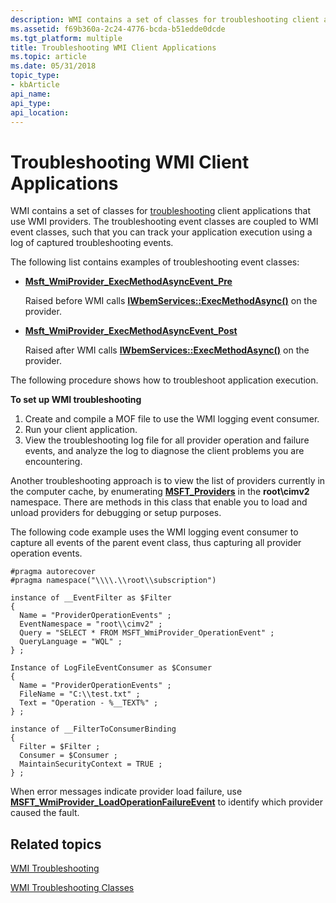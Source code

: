 ```yaml
---
description: WMI contains a set of classes for troubleshooting client applications that use WMI providers.
ms.assetid: f69b360a-2c24-4776-bcda-b51edde0dcde
ms.tgt_platform: multiple
title: Troubleshooting WMI Client Applications
ms.topic: article
ms.date: 05/31/2018
topic_type: 
- kbArticle
api_name: 
api_type: 
api_location: 
---
```


# Troubleshooting WMI Client Applications

WMI contains a set of classes for [troubleshooting](wmi-troubleshooting-classes.md) client applications that use WMI providers. The troubleshooting event classes are coupled to WMI event classes, such that you can track your application execution using a log of captured troubleshooting events.

The following list contains examples of troubleshooting event classes:

-   [**Msft\_WmiProvider\_ExecMethodAsyncEvent\_Pre**](/previous-versions/windows/desktop/wmisystemprov/msft-wmiprovider-execmethodasyncevent-pre)

    Raised before WMI calls [**IWbemServices::ExecMethodAsync()**](/windows/desktop/api/WbemCli/nf-wbemcli-iwbemservices-execmethodasync) on the provider.

-   [**Msft\_WmiProvider\_ExecMethodAsyncEvent\_Post**](/previous-versions/windows/desktop/wmisystemprov/msft-wmiprovider-execmethodasyncevent-post)

    Raised after WMI calls [**IWbemServices::ExecMethodAsync()**](/windows/desktop/api/WbemCli/nf-wbemcli-iwbemservices-execmethodasync) on the provider.

The following procedure shows how to troubleshoot application execution.

**To set up WMI troubleshooting**

1.  Create and compile a MOF file to use the WMI logging event consumer.
2.  Run your client application.
3.  View the troubleshooting log file for all provider operation and failure events, and analyze the log to diagnose the client problems you are encountering.

Another troubleshooting approach is to view the list of providers currently in the computer cache, by enumerating [**MSFT\_Providers**](/previous-versions/windows/desktop/wmisystemprov/msft-providers) in the **root\\cimv2** namespace. There are methods in this class that enable you to load and unload providers for debugging or setup purposes.

The following code example uses the WMI logging event consumer to capture all events of the parent event class, thus capturing all provider operation events.

``` syntax
#pragma autorecover
#pragma namespace("\\\\.\\root\\subscription")

instance of __EventFilter as $Filter
{
  Name = "ProviderOperationEvents" ;
  EventNamespace = "root\\cimv2" ;
  Query = "SELECT * FROM MSFT_WmiProvider_OperationEvent" ;
  QueryLanguage = "WQL" ;
} ;

Instance of LogFileEventConsumer as $Consumer
{
  Name = "ProviderOperationEvents" ;
  FileName = "C:\\test.txt" ;
  Text = "Operation - %__TEXT%" ;
} ;

instance of __FilterToConsumerBinding
{
  Filter = $Filter ;
  Consumer = $Consumer ;
  MaintainSecurityContext = TRUE ;
} ;
```

When error messages indicate provider load failure, use [**MSFT\_WmiProvider\_LoadOperationFailureEvent**](/previous-versions/windows/desktop/wmisystemprov/msft-wmiprovider-loadoperationfailureevent) to identify which provider caused the fault.

## Related topics

<dl> <dt>

[WMI Troubleshooting](wmi-troubleshooting.md)
</dt> <dt>

[WMI Troubleshooting Classes](wmi-troubleshooting-classes.md)
</dt> </dl>

 

 
